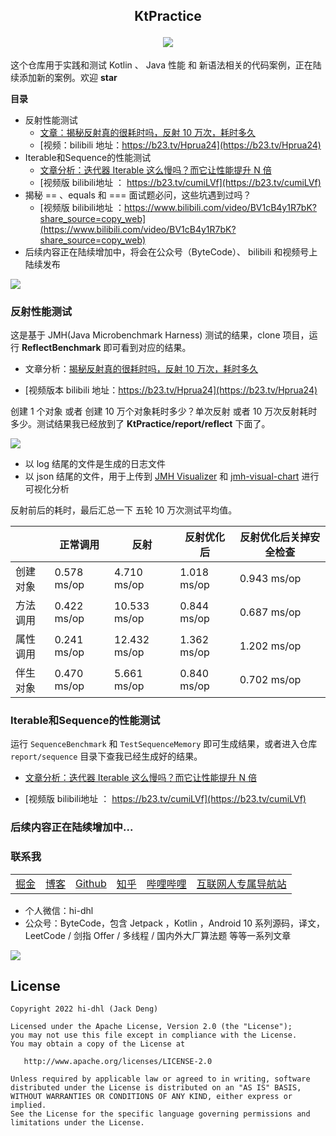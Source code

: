 <h2 align="center">
<p align="center">KtPractice</p>
<a href="https://www.hi-dhl.com">
    <img src="https://readme-typing-svg.herokuapp.com?font=Merriweather&size=30&center=true&multiline=true&width=600&height=60&lines=持+续+更+新+中.+.+.">
  </a>
</h2>

这个仓库用于实践和测试 Kotlin 、 Java 性能 和 新语法相关的代码案例，正在陆续添加新的案例。欢迎 **star**

**目录**

* 反射性能测试
    * [文章：揭秘反射真的很耗时吗，反射 10 万次，耗时多久](https://mp.weixin.qq.com/s/Ah8Yau_UW07s6LnGjrG4hA)
    * [视频：bilibili 地址：https://b23.tv/Hprua24](https://b23.tv/Hprua24)
* Iterable和Sequence的性能测试
    * [文章分析：迭代器 Iterable 这么慢吗？而它让性能提升 N 倍](https://mp.weixin.qq.com/s/NkdL_C9YZHanyoUFg-9tBw)
    * [视频版 bilibili地址 ： https://b23.tv/cumiLVf](https://b23.tv/cumiLVf)
* 揭秘 == 、equals 和 === 面试题必问，这些坑遇到过吗？
    * [视频版 bilibili地址 ：https://www.bilibili.com/video/BV1cB4y1R7bK?share_source=copy_web](https://www.bilibili.com/video/BV1cB4y1R7bK?share_source=copy_web)
* 后续内容正在陆续增加中，将会在公众号（ByteCode）、 bilibili 和视频号上陆续发布

![](https://img.hi-dhl.com/ercode3.png)


### 反射性能测试

这是基于 JMH(Java Microbenchmark Harness) 测试的结果，clone 项目，运行 **ReflectBenchmark** 即可看到对应的结果。

* 文章分析：[揭秘反射真的很耗时吗，反射 10 万次，耗时多久](https://mp.weixin.qq.com/s/Ah8Yau_UW07s6LnGjrG4hA)

* [视频版本 bilibili 地址：https://b23.tv/Hprua24](https://b23.tv/Hprua24)

创建 1 个对象 或者 创建 10 万个对象耗时多少？单次反射 或者 10 万次反射耗时多少。测试结果我已经放到了 **KtPractice/report/reflect** 下面了。

![](http://img.hi-dhl.com/202205072207765.png)

* 以 log 结尾的文件是生成的日志文件
* 以 json 结尾的文件，用于上传到 [JMH Visualizer](https://jmh.morethan.io/)  和 [jmh-visual-chart](http://deepoove.com/jmh-visual-chart) 进行可视化分析

反射前后的耗时，最后汇总一下 五轮 10 万次测试平均值。

|  | 正常调用 | 反射 | 反射优化后 | 反射优化后关掉安全检查 |
| --- | --- | --- | --- | --- |
| 创建对象 | 0.578 ms/op| 4.710 ms/op | 1.018  ms/op | 0.943  ms/op |
| 方法调用 | 0.422 ms/op | 10.533  ms/op | 0.844  ms/op | 0.687  ms/op |
| 属性调用 | 0.241 ms/op | 12.432 ms/op | 1.362  ms/op | 1.202  ms/op |
| 伴生对象 | 0.470 ms/op | 5.661 ms/op | 0.840  ms/op | 0.702  ms/op |

### Iterable和Sequence的性能测试

运行 `SequenceBenchmark` 和 `TestSequenceMemory` 即可生成结果，或者进入仓库 `report/sequence`  目录下查我已经生成好的结果。

* [文章分析：迭代器 Iterable 这么慢吗？而它让性能提升 N 倍](https://mp.weixin.qq.com/s/NkdL_C9YZHanyoUFg-9tBw)

* [视频版 bilibili地址 ： https://b23.tv/cumiLVf](https://b23.tv/cumiLVf)


### 后续内容正在陆续增加中...

### 联系我
 
<div align="center">
    <table>
        <tr>
             <td><a href="https://juejin.im/user/2594503168898744">掘金</a></td>
             <td><a href="https://hi-dhl.com">博客</td>
             <td><a href="https://github.com/hi-dhl">Github</a></td>
             <td><a href="https://www.zhihu.com/people/hi-dhl">知乎</a></td>
             <td><a href="https://space.bilibili.com/498153238">哔哩哔哩</a></td>
             <td><a href="https://site.51git.cn">互联网人专属导航站</a></td>
         </tr>
     </table>
</div>

* 个人微信：hi-dhl
* 公众号：ByteCode，包含 Jetpack ，Kotlin ，Android 10 系列源码，译文，LeetCode / 剑指 Offer / 多线程 / 国内外大厂算法题 等等一系列文章

![](https://img.hi-dhl.com/ercode3.png)

## License

```
Copyright 2022 hi-dhl (Jack Deng)

Licensed under the Apache License, Version 2.0 (the "License");
you may not use this file except in compliance with the License.
You may obtain a copy of the License at

   http://www.apache.org/licenses/LICENSE-2.0

Unless required by applicable law or agreed to in writing, software
distributed under the License is distributed on an "AS IS" BASIS,
WITHOUT WARRANTIES OR CONDITIONS OF ANY KIND, either express or implied.
See the License for the specific language governing permissions and
limitations under the License.
```


